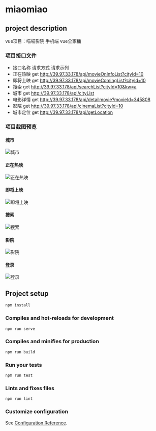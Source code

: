 # miaomiao

## project description
vue项目：喵喵影院 手机端
vue全家桶

### 项目接口文件
* 接口名称	请求方式	请求示列
* 正在热映	get	       http://39.97.33.178/api/movieOnInfoList?cityId=10
* 即将上映	get        http://39.97.33.178/api/movieComingList?cityId=10
* 搜索	    get        http://39.97.33.178/api/searchList?cityId=10&kw=a
* 城市	    get	       http://39.97.33.178/api/cityList
* 电影详情	get	       http://39.97.33.178/api/detailmovie?movieId=345808
* 影院	    get   	   http://39.97.33.178/api/cinemaList?cityId=10
* 城市定位	get	       http://39.97.33.178/api/getLocation


### 项目截图预览

#### 城市
![城市](https://github.com/dhhjk/miaomiao/raw/setData/src/assets/photo1/city.png) <br>
#### 正在热映              
![正在热映](https://github.com/dhhjk/miaomiao/raw/setData/src/assets/photo1/hot.png) <br>   
#### 即将上映        
![即将上映](https://github.com/dhhjk/miaomiao/raw/setData/src/assets/photo1/coming.png) <br>     
#### 搜索       
![搜索](https://github.com/dhhjk/miaomiao/raw/setData/src/assets/photo1/search.png) <br>    
#### 影院         
![影院](https://github.com/dhhjk/miaomiao/raw/setData/src/assets/photo1/cinema.png) <br> 
#### 登录               
![登录](https://github.com/dhhjk/miaomiao/raw/setData/src/assets/photo1/login.png) <br>   


## Project setup
```
npm install
```

### Compiles and hot-reloads for development
```
npm run serve
```

### Compiles and minifies for production
```
npm run build
```

### Run your tests
```
npm run test
```

### Lints and fixes files
```
npm run lint
```

### Customize configuration
See [Configuration Reference](https://cli.vuejs.org/config/).
